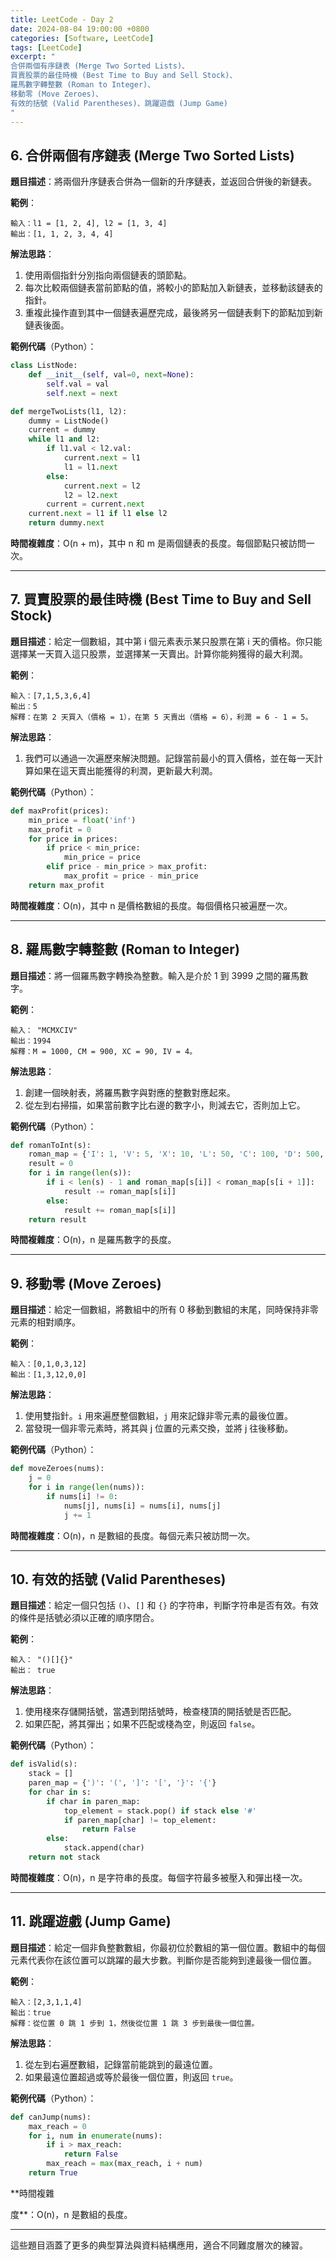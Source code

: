 ```yaml
---
title: LeetCode - Day 2
date: 2024-08-04 19:00:00 +0800
categories: [Software, LeetCode]
tags: [LeetCode] 
excerpt: "
合併兩個有序鏈表 (Merge Two Sorted Lists)、
買賣股票的最佳時機 (Best Time to Buy and Sell Stock)、
羅馬數字轉整數 (Roman to Integer)、
移動零 (Move Zeroes)、
有效的括號 (Valid Parentheses)、跳躍遊戲 (Jump Game)
"
---
```


## 6. **合併兩個有序鏈表 (Merge Two Sorted Lists)**
   **題目描述**：將兩個升序鏈表合併為一個新的升序鏈表，並返回合併後的新鏈表。

   **範例**：
   ```
   輸入：l1 = [1, 2, 4], l2 = [1, 3, 4]
   輸出：[1, 1, 2, 3, 4, 4]
   ```

   **解法思路**：
   1. 使用兩個指針分別指向兩個鏈表的頭節點。
   2. 每次比較兩個鏈表當前節點的值，將較小的節點加入新鏈表，並移動該鏈表的指針。
   3. 重複此操作直到其中一個鏈表遍歷完成，最後將另一個鏈表剩下的節點加到新鏈表後面。

   **範例代碼**（Python）：
   ```python
   class ListNode:
       def __init__(self, val=0, next=None):
           self.val = val
           self.next = next

   def mergeTwoLists(l1, l2):
       dummy = ListNode()
       current = dummy
       while l1 and l2:
           if l1.val < l2.val:
               current.next = l1
               l1 = l1.next
           else:
               current.next = l2
               l2 = l2.next
           current = current.next
       current.next = l1 if l1 else l2
       return dummy.next
   ```

   **時間複雜度**：O(n + m)，其中 n 和 m 是兩個鏈表的長度。每個節點只被訪問一次。

---

## 7. **買賣股票的最佳時機 (Best Time to Buy and Sell Stock)**
   **題目描述**：給定一個數組，其中第 i 個元素表示某只股票在第 i 天的價格。你只能選擇某一天買入這只股票，並選擇某一天賣出。計算你能夠獲得的最大利潤。

   **範例**：
   ```
   輸入：[7,1,5,3,6,4]
   輸出：5
   解釋：在第 2 天買入（價格 = 1），在第 5 天賣出（價格 = 6），利潤 = 6 - 1 = 5。
   ```

   **解法思路**：
   1. 我們可以通過一次遍歷來解決問題。記錄當前最小的買入價格，並在每一天計算如果在這天賣出能獲得的利潤，更新最大利潤。
   
   **範例代碼**（Python）：
   ```python
   def maxProfit(prices):
       min_price = float('inf')
       max_profit = 0
       for price in prices:
           if price < min_price:
               min_price = price
           elif price - min_price > max_profit:
               max_profit = price - min_price
       return max_profit
   ```

   **時間複雜度**：O(n)，其中 n 是價格數組的長度。每個價格只被遍歷一次。

---

## 8. **羅馬數字轉整數 (Roman to Integer)**
   **題目描述**：將一個羅馬數字轉換為整數。輸入是介於 1 到 3999 之間的羅馬數字。

   **範例**：
   ```
   輸入： "MCMXCIV"
   輸出：1994
   解釋：M = 1000, CM = 900, XC = 90, IV = 4。
   ```

   **解法思路**：
   1. 創建一個映射表，將羅馬數字與對應的整數對應起來。
   2. 從左到右掃描，如果當前數字比右邊的數字小，則減去它，否則加上它。

   **範例代碼**（Python）：
   ```python
   def romanToInt(s):
       roman_map = {'I': 1, 'V': 5, 'X': 10, 'L': 50, 'C': 100, 'D': 500, 'M': 1000}
       result = 0
       for i in range(len(s)):
           if i < len(s) - 1 and roman_map[s[i]] < roman_map[s[i + 1]]:
               result -= roman_map[s[i]]
           else:
               result += roman_map[s[i]]
       return result
   ```

   **時間複雜度**：O(n)，n 是羅馬數字的長度。

---

## 9. **移動零 (Move Zeroes)**
   **題目描述**：給定一個數組，將數組中的所有 0 移動到數組的末尾，同時保持非零元素的相對順序。

   **範例**：
   ```
   輸入：[0,1,0,3,12]
   輸出：[1,3,12,0,0]
   ```

   **解法思路**：
   1. 使用雙指針。`i` 用來遍歷整個數組，`j` 用來記錄非零元素的最後位置。
   2. 當發現一個非零元素時，將其與 j 位置的元素交換，並將 j 往後移動。

   **範例代碼**（Python）：
   ```python
   def moveZeroes(nums):
       j = 0
       for i in range(len(nums)):
           if nums[i] != 0:
               nums[j], nums[i] = nums[i], nums[j]
               j += 1
   ```

   **時間複雜度**：O(n)，n 是數組的長度。每個元素只被訪問一次。

---

## 10. **有效的括號 (Valid Parentheses)**
   **題目描述**：給定一個只包括 `()`、`[]` 和 `{}` 的字符串，判斷字符串是否有效。有效的條件是括號必須以正確的順序閉合。

   **範例**：
   ```
   輸入： "()[]{}"
   輸出： true
   ```

   **解法思路**：
   1. 使用棧來存儲開括號，當遇到閉括號時，檢查棧頂的開括號是否匹配。
   2. 如果匹配，將其彈出；如果不匹配或棧為空，則返回 `false`。

   **範例代碼**（Python）：
   ```python
   def isValid(s):
       stack = []
       paren_map = {')': '(', ']': '[', '}': '{'}
       for char in s:
           if char in paren_map:
               top_element = stack.pop() if stack else '#'
               if paren_map[char] != top_element:
                   return False
           else:
               stack.append(char)
       return not stack
   ```

   **時間複雜度**：O(n)，n 是字符串的長度。每個字符最多被壓入和彈出棧一次。

---

## 11. **跳躍遊戲 (Jump Game)**
   **題目描述**：給定一個非負整數數組，你最初位於數組的第一個位置。數組中的每個元素代表你在該位置可以跳躍的最大步數。判斷你是否能夠到達最後一個位置。

   **範例**：
   ```
   輸入：[2,3,1,1,4]
   輸出：true
   解釋：從位置 0 跳 1 步到 1，然後從位置 1 跳 3 步到最後一個位置。
   ```

   **解法思路**：
   1. 從左到右遍歷數組，記錄當前能跳到的最遠位置。
   2. 如果最遠位置超過或等於最後一個位置，則返回 `true`。

   **範例代碼**（Python）：
   ```python
   def canJump(nums):
       max_reach = 0
       for i, num in enumerate(nums):
           if i > max_reach:
               return False
           max_reach = max(max_reach, i + num)
       return True
   ```

   **時間複雜

度**：O(n)，n 是數組的長度。

---

這些題目涵蓋了更多的典型算法與資料結構應用，適合不同難度層次的練習。
